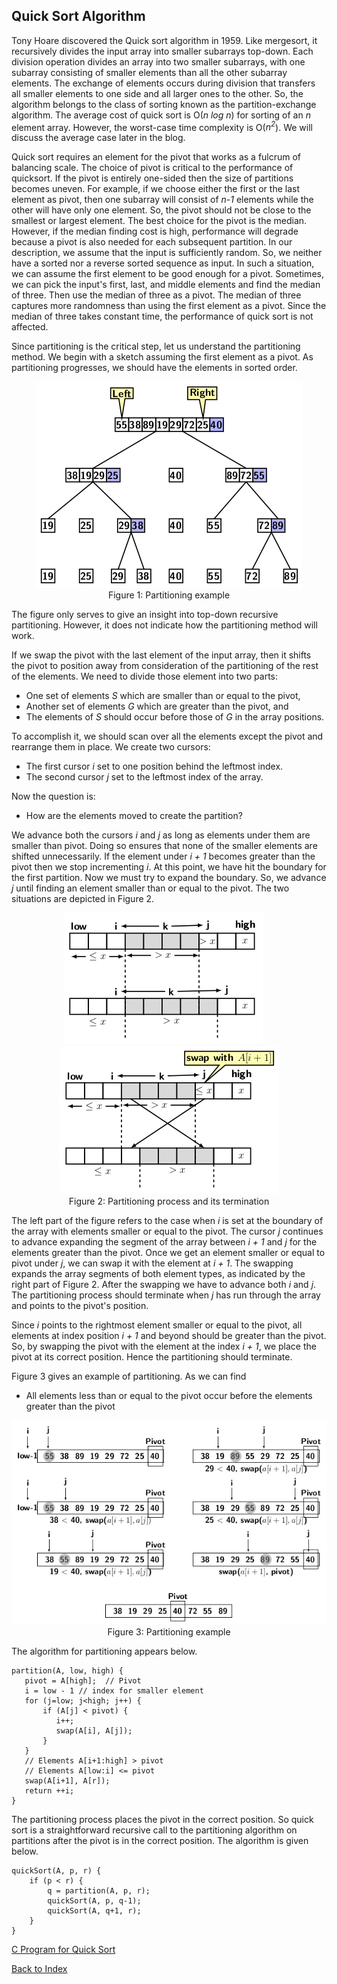 ## Quick Sort Algorithm

Tony Hoare discovered the Quick sort algorithm in 1959. Like mergesort, it recursively divides the 
input array into smaller subarrays top-down. Each division operation divides an array into two
smaller subarrays, with one subarray consisting of smaller elements than all the other subarray 
elements. The exchange of elements occurs during division that transfers all smaller elements to one 
side and all larger ones to the other. So, the algorithm belongs to the class
of sorting known as the partition-exchange algorithm. The average cost of quick sort is 
O(<i>n log n</i>) for sorting of an <i>n</i> element array. However, the worst-case time complexity 
is O(<i>n<sup>2</sup></i>). We will discuss the average case later in the blog.

Quick sort requires an element for the pivot that works as a fulcrum of balancing scale. 
The choice of pivot is critical to the performance of quicksort. If the pivot is entirely one-sided 
then the size of partitions becomes uneven. For example, if we choose either the first or the 
last element as pivot, then one subarray will consist of <i>n-1</i> elements while the other 
will have only one element. So, the pivot should not be close to the smallest or largest element. The 
best choice for the pivot is the median. However, if the median finding cost is high, performance will degrade because a pivot is also needed for each subsequent partition.
In our description, we assume that the input is sufficiently random. So, we neither
have a sorted nor a reverse sorted sequence as input. In such a situation, we can assume the 
first element to be good enough for a pivot. Sometimes, we can pick the input's first, last, and
middle elements and find the median of three. Then use the median of three as a pivot. 
The median of three captures more randomness than using the first element as a pivot. Since the 
median of three takes constant time, the performance of quick sort is not affected.

Since partitioning is the critical step, let us understand the partitioning method.  We begin
with a sketch assuming the first element as a pivot. As partitioning progresses, we should have
the elements in sorted order. 
<p style="text-align:center">
  <img src="../images/quickSortPartitioning.png"><br>
  Figure 1: Partitioning example
</p>
The figure only serves to give an insight into top-down recursive partitioning. However, it does
not indicate how the partitioning method will work. 

If we swap the pivot with the last element of the input array, then it shifts the pivot to position
away from consideration of the partitioning of the rest of the elements. We need to divide those 
element into two parts: 

- One set of elements <i>S</i> which are smaller than or equal to the pivot,
- Another set of elements <i>G</i> which are greater than the pivot, and
- The elements of <i>S</i> should occur before those of <i>G</i> in the array positions.

To accomplish it, we should scan over all the elements except the pivot and rearrange them in
place. We create two cursors:

- The first cursor <i>i</i> set to one position behind the leftmost index. 
- The second cursor <i>j</i> set to the leftmost index of the array. 

Now the question is:

- How are the elements moved to create the partition?

We advance both the cursors <i>i</i> and <i>j</i> as long as elements under them are smaller 
than pivot. Doing so ensures that none of the smaller elements are shifted unnecessarily.
If the element under <i>i + 1</i> becomes greater than the pivot then we stop incrementing 
<i>i</i>. At this point, we have hit the boundary for the first partition. Now we must try to
expand the boundary. So, we advance <i>j</i> until finding an element smaller than or equal
to the pivot. The two situations are depicted in Figure 2. 
<p style="text-align:center">
  <img src="../images/quickSortIndexLoc1.png">&nbsp;&nbsp;&nbsp;&nbsp;&nbsp;<img src="../images/quickSortIndexLoc2.png"><br>
  Figure 2: Partitioning process and its termination
</p>
The left part of the figure refers to the case when <i>i</i> is set at the boundary of the
array with elements smaller or equal to the pivot. The cursor <i>j</i> continues to advance
expanding the segment of the array between <i>i + 1</i> and <i>j</i> for the elements greater
than the pivot. Once we get an element smaller or equal to pivot under <i>j</i>, we can 
swap it with the element at <i>i + 1</i>. The swapping expands the array segments of both
element types, as indicated by the right part of Figure 2. After the swapping we have to
advance both <i>i</i> and <i>j</i>. The partitioning process should terminate when <i>j</i> 
has run through the array and points to the pivot's position. 

Since <i>i</i> points to the rightmost element smaller or equal to the pivot, all elements at 
index position <i>i + 1</i> and beyond should be greater than the pivot. So, by swapping
the pivot with the element at the index <i>i + 1</i>, we place the pivot at its correct position. 
Hence the partitioning should terminate. 

Figure 3 gives an example of partitioning. As we can find 

- All elements less than or equal to the pivot occur before the elements greater than the pivot 

<p style="text-align:center">
  <img src="../images/quickSortPartitionExample.png"><br>
  Figure 3: Partitioning example
</p>
The algorithm for partitioning appears below.

```
partition(A, low, high) {
   pivot = A[high];  // Pivot 
   i = low - 1 // index for smaller element 
   for (j=low; j<high; j++) {
       if (A[j] < pivot) { 
          i++; 
          swap(A[i], A[j]);
       }
   }
   // Elements A[i+1:high] > pivot
   // Elements A[low:i] <= pivot
   swap(A[i+1], A[r]);
   return ++i;
}
```
The partitioning process places the pivot in the correct position. So quick sort is a straightforward
recursive call to the partitioning algorithm on partitions after the pivot is in the correct position. The
algorithm is given below.

```
quickSort(A, p, r) {
    if (p < r) {
        q = partition(A, p, r);
        quickSort(A, p, q-1);
        quickSort(A, q+1, r);
    }
}
```

[C Program for Quick Sort](../CODES/quickSort/index.md)

[Back to Index](../index.md)
